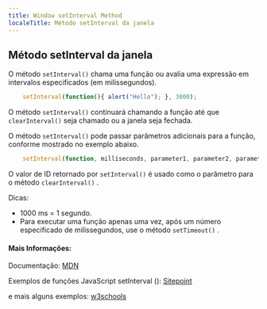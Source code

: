 ```yaml
---
title: Window setInterval Method
localeTitle: Método setInterval da janela
---
```

## Método setInterval da janela

O método `setInterval()` chama uma função ou avalia uma expressão em intervalos especificados (em milissegundos).

```js
    setInterval(function(){ alert("Hello"); }, 3000); 
```

O método `setInterval()` continuará chamando a função até que `clearInterval()` seja chamado ou a janela seja fechada.

O método `setInterval()` pode passar parâmetros adicionais para a função, conforme mostrado no exemplo abaixo.

```js
    setInterval(function, milliseconds, parameter1, parameter2, parameter3); 
```

O valor de ID retornado por `setInterval()` é usado como o parâmetro para o método `clearInterval()` .

Dicas:

*   1000 ms = 1 segundo.
*   Para executar uma função apenas uma vez, após um número especificado de milissegundos, use o método `setTimeout()` .

#### Mais Informações:

Documentação: [MDN](https://developer.mozilla.org/en-US/docs/Web/API/WindowOrWorkerGlobalScope/setInterval)

Exemplos de funções JavaScript setInterval (): [Sitepoint](https://www.sitepoint.com/setinterval-example/)

e mais alguns exemplos: [w3schools](https://www.w3schools.com/jsref/met_win_setinterval.asp)